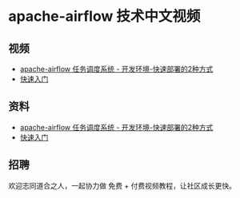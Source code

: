 # apache-airflow 技术中文视频



## 视频

- [apache-airflow 任务调度系统 - 开发环境-快速部署的2种方式](https://www.bilibili.com/video/BV1gy4y1M7Bt)
- [快速入门](https://ke.qq.com/course/package/37511?tuin=31589b0e)



## 资料

- [apache-airflow 任务调度系统 - 开发环境-快速部署的2种方式](./deploy.md)
- [快速入门](https://ke.qq.com/course/package/37511?tuin=31589b0e)



## 招聘

欢迎志同道合之人，一起协力做 免费 + 付费视频教程，让社区成长更快。

